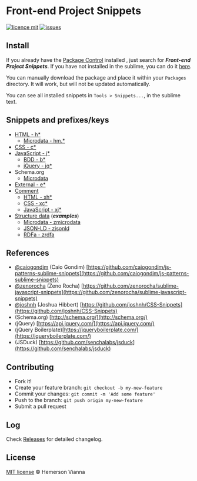 # Front-end Project Snippets

[![licence mit](https://img.shields.io/badge/license-MIT-blue.svg)](https://github.com/brazilian-dev/sublime-front-end-snippets/blob/master/LICENSE.md)
[![issues](https://img.shields.io/github/issues/brazilian-dev/sublime-front-end-snippets.svg)](https://github.com/brazilian-dev/sublime-front-end-snippets/issues)

## Install

If you already have the [Package Control](http://wbond.net/sublime_packages/package_control) installed , just search for ***Front-end Project Snippets***. If you have not installed in the sublime, you can do it [here](http://wbond.net/sublime_packages/package_control/installation).

You can manually download the package and place it within your `Packages` directory. It will work, but will not be updated automatically.

You can see all installed snippets in `Tools > Snippets...`, in the sublime text.

## Snippets and prefixes/keys

- [HTML - h*](snippets/html/)
  - [Microdata - hm.*](snippets/html/schema/microdata)
- [CSS - c*](snippets/css/) 
- [JavaScript - j*](snippets/js/vanilla)
  - [BDD - b*](snippets/js/bdd)
  - [jQuery - jq*](snippets/js/jquery)
- Schema.org
  - [Microdata](snippets/schema/microdata)
- [External - e*](snippets/external/)
- [Comment](snippets/comment/)
  - [HTML - xh*](snippets/comment/html)
  - [CSS - xc*](snippets/comment/css)
  - [JavaScript - xj*](snippets/comment/js)
- [Structure data](snippets/structured-data) (***examples***)
  - [Microdata - zmicrodata](snippets/structured-data/microdata)
  - [JSON-LD - zjsonld](snippets/structured-data/json-ld)
  - [RDFa - zrdfa](snippets/structured-data/rdfa)

## References

* [@caiogondim](https://github.com/caiogondim) (Caio Gondim)
  [https://github.com/caiogondim/js-patterns-sublime-snippets](https://github.com/caiogondim/js-patterns-sublime-snippets)
* [@zenorocha](https://github.com/zenorocha) (Zeno Rocha)
  [https://github.com/zenorocha/sublime-javascript-snippets](https://github.com/zenorocha/sublime-javascript-snippets)
* [@joshnh](https://github.com/joshnh) (Joshua Hibbert)
  [https://github.com/joshnh/CSS-Snippets](https://github.com/joshnh/CSS-Snippets)
* (Schema.org) [http://schema.org/](http://schema.org/)
* (jQuery) [https://api.jquery.com/](https://api.jquery.com/)
* (jQuery Boilerplate)[https://jqueryboilerplate.com/](https://jqueryboilerplate.com/)
* (JSDuck) [https://github.com/senchalabs/jsduck](https://github.com/senchalabs/jsduck)

## Contributing

- Fork it!
- Create your feature branch: `git checkout -b my-new-feature`
- Commit your changes: `git commit -m 'Add some feature'`
- Push to the branch: `git push origin my-new-feature`
- Submit a pull request

## Log

Check [Releases](https://github.com/brazilian-dev/sublime-front-end-snippets/releases) for detailed changelog.

## License

[MIT license](http://hemersonvianna.mit-license.org/) © Hemerson Vianna
